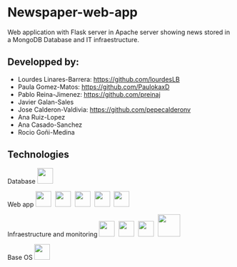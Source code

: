 # Newspaper-web-app
Web application with Flask server in Apache server showing news stored in a MongoDB Database  and IT infraestructure.  

## Developped by: 
- Lourdes Linares-Barrera: https://github.com/lourdesLB
- Paula Gomez-Matos: https://github.com/PaulokaxD
- Pablo Reina-Jimenez: https://github.com/preinaj 
- Javier Galan-Sales
- Jose Calderon-Valdivia: https://github.com/pepecalderonv
- Ana Ruiz-Lopez
- Ana Casado-Sanchez
- Rocio Goñi-Medina

## Technologies

Database  <img src="https://cdn.jsdelivr.net/gh/devicons/devicon/icons/mongodb/mongodb-plain-wordmark.svg" width="35px"/> 

Web app  <img src="https://cdn.jsdelivr.net/gh/devicons/devicon/icons/flask/flask-original-wordmark.svg" width="35px" style="padding-right:5px;"/>
<img src="https://cdn.jsdelivr.net/gh/devicons/devicon/icons/apache/apache-original-wordmark.svg" width="35px" style="padding-right:5px;"/>
<img src="https://cdn.jsdelivr.net/gh/devicons/devicon/icons/html5/html5-original-wordmark.svg" width="35px" style="padding-right:5px;"/> 
<img src="https://cdn.jsdelivr.net/gh/devicons/devicon/icons/javascript/javascript-original.svg" width="35px" style="padding-right:5px;"/>
<img src="https://cdn.jsdelivr.net/gh/devicons/devicon/icons/css3/css3-plain-wordmark.svg" width="35px" style="padding-right:5px;"/>

Infraestructure and monitoring  <img src="https://camo.githubusercontent.com/21439e24ddd0195751bd0cca02c521e041b87de9c995bcef18c9083d4c1d0473/68747470733a2f2f7777772e70726f786d6f782e636f6d2f696d616765732f70726f786d6f782f50726f786d6f782d6c6f676f2d737461636b65642d38343070782e706e67" width="35px" style="padding-right:5px;"/>
<img src="https://cdn.jsdelivr.net/gh/devicons/devicon/icons/terraform/terraform-original-wordmark.svg" width="35px" style="padding-right:5px;"/>
<img src="https://linuxcontainers.org/static/img/containers.svg" width="35px" style="padding-right:5px;"/>
<img src="https://cdn.jsdelivr.net/gh/devicons/devicon/icons/nginx/nginx-original.svg" width="50px" style="padding-right:5px;"/>

Base OS  <img src="https://cdn.jsdelivr.net/gh/devicons/devicon/icons/linux/linux-original.svg" width="35px"/>
